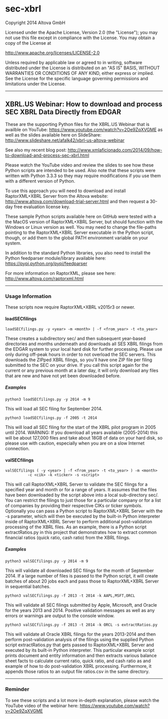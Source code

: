 sec-xbrl
========

Copyright 2014 Altova GmbH

Licensed under the Apache License, Version 2.0 (the "License");
you may not use this file except in compliance with the License.
You may obtain a copy of the License at

  http://www.apache.org/licenses/LICENSE-2.0

Unless required by applicable law or agreed to in writing, software
distributed under the License is distributed on an "AS IS" BASIS,
WITHOUT WARRANTIES OR CONDITIONS OF ANY KIND, either express or implied.
See the License for the specific language governing permissions and
limitations under the License.

-------------------------------------------------------------------------

<h2>XBRL.US Webinar: How to download and process SEC XBRL Data Directly from EDGAR</h2>

These are the supporting Python files for the XBRL.US Webinar that is availble
on YouTube: https://www.youtube.com/watch?v=2Oe9ZqXVGME as well as the slides
available here on SlideShare: http://www.slideshare.net/afalk42/xbrl-us-altova-webinar

See also my recent blog post: http://www.xmlaficionado.com/2014/09/how-to-download-and-process-sec-xbrl.html

Please watch the YouTube video and review the slides to see how these Python
scripts are intended to be used. Also note that these scripts were written with
Python 3.3.3 so they may require modifications if you use them with a different
version of Python.

To use this approach you will need to download and install RaptorXML+XBRL Server from
the Altova website: http://www.altova.com/download-trial-server.html and then 
request a 30-day free evaluation license key.

These sample Python scripts available here on GitHub were tested with a the MacOS
version of RaptorXML+XBRL Server, but should function with the Windows or Linux version
as well. You may need to change the file-paths pointing to the RaptorXML+XBRL Server
executable in the Python script, though, or add them to the global PATH environment
variable on your system.

In addition to the standard Python libraries, you also need to install the Python
feedparser module/library available here: https://pypi.python.org/pypi/feedparser

For more information on RaptorXML, please see here: http://www.altova.com/raptorxml.html

-------------------------------------------------------------------------

<h3>Usage Information</h3>

These scripts now require RaptorXML+XBRL v2015r3 or newer.

<h4>loadSECfilings</h4>

    loadSECfilings.py -y <year> -m <month> | -f <from_year> -t <to_year>

These creates a subdirectory sec/ and then subsequent year-based directories and months
underneath and downloads all SES XBRL filings from the EDGAR system to your local hard
disk for further processing. Please use only during off-peak hours in order to not
overload the SEC servers. This downloads the ZIPped XBRL filings, so you'll have one
ZIP file per filing submitted to the SEC on your drive. If you call this script
again for the current or any previous month at a later day, it will only download
any files that are new and have not yet been downloaded before.

<h5>Examples</h5>

    python3 loadSECfilings.py -y 2014 -m 9

This will load all SEC filing for September 2014.

    python3 loadSECfilings.py -f 2005 -t 2014

This will load all SEC filing for the start of the XBRL pilot program in 2005 until 2014.
WARNING: If you download all years available (2005-2014) this will be about 127,000 files
and take about 18GB of data on your hard disk, so please use with caution, especially 
when you are on a slow Internet connection.


<h4>valSECfilings</h4>

    valSECfilings ( -y <year> | -f <from_year> -t <to_year> ) -m <month> 
              -c <cik> -k <ticker> -s <script>

This will call RaptorXML+XBRL Server to validate the SEC filings for a specified year
and month or for a range of years. It assumes that the files have been downloaded by
the script above into a local sub-directory sec/. You can restrict the filings to just
those for a particular company or for a list of companies by providing their respective 
CIKs or ticker symbols. Optionally you can pass a Python script to RaptorXML+XBRL Server
with the -s parameter, which will then be executed by the built-in Python interpreter
inside of RaptorXML+XBRL Server to perform additional post-validation processing of
the XBRL files. As an example, there is a Python script extractRatios.py in this project
that demonstrates how to extract common financial ratios (quick ratio, cash ratio) from
the XBRL filings.

<h5>Examples</h5>

    python3 valSECfilings.py -y 2014 -m 9

This will validate all downloaded SEC filings for the month of September 2014. If a large
number of files is passed to the Python script, it will create batches of about 20 jobs
each and pass those to RaptorXML+XBRL Server in sequential batches.

    python3 valSECfilings.py -f 2013 -t 2014 -k AAPL,MSFT,ORCL

This will validate all SEC filings submitted by Apple, Microsoft, and Oracle for the
years 2013 and 2014. Positive validation messages as well as any errors or warnings
are output to the console window.

    python3 valSECfilings.py -f 2013 -t 2014 -k ORCL -s extractRatios.py

This will validate all Oracle XBRL filings for the years 2013-2014 and then perform
post-validation analysis of the filings using the supplied Python script extractRatios.py
that gets passed to RaptorXML+XBRL Server and executed by its built-in Python interpreter.
This particular example script prints document and entity information and then extracts
various balance sheet facts to calculate current ratio, quick ratio, and cash ratio as
and example of how to do post-validation XBRL processing. Furthermore, it appends those
ratios to an output file ratios.csv in the same directory.

-------------------------------------------------------------------------

<h3>Reminder</h3>

To see these scripts and a lot more in-depth explanation, please watch the
YouTube video of the webinar here: https://www.youtube.com/watch?v=2Oe9ZqXVGME

